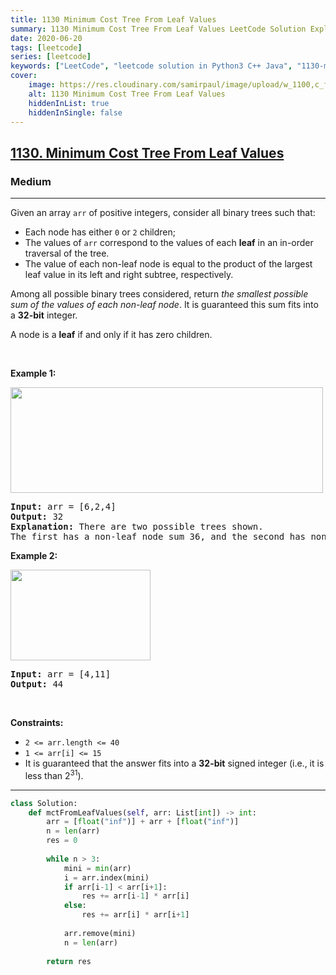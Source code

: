 ```yaml
---
title: 1130 Minimum Cost Tree From Leaf Values
summary: 1130 Minimum Cost Tree From Leaf Values LeetCode Solution Explained
date: 2020-06-20
tags: [leetcode]
series: [leetcode]
keywords: ["LeetCode", "leetcode solution in Python3 C++ Java", "1130-minimum-cost-tree-from-leaf-values LeetCode Solution Explained"]
cover:
    image: https://res.cloudinary.com/samirpaul/image/upload/w_1100,c_fit,co_rgb:FFFFFF,l_text:Arial_75_bold:1130 Minimum Cost Tree From Leaf Values - Solution Explained/problem-solving.webp
    alt: 1130 Minimum Cost Tree From Leaf Values
    hiddenInList: true
    hiddenInSingle: false
---
```



<h2><a href="https://leetcode.com/problems/minimum-cost-tree-from-leaf-values/">1130. Minimum Cost Tree From Leaf Values</a></h2><h3>Medium</h3><hr><div><p>Given an array <code>arr</code> of positive integers, consider all binary trees such that:</p>

<ul>
	<li>Each node has either <code>0</code> or <code>2</code> children;</li>
	<li>The values of <code>arr</code> correspond to the values of each <strong>leaf</strong> in an in-order traversal of the tree.</li>
	<li>The value of each non-leaf node is equal to the product of the largest leaf value in its left and right subtree, respectively.</li>
</ul>

<p>Among all possible binary trees considered, return <em>the smallest possible sum of the values of each non-leaf node</em>. It is guaranteed this sum fits into a <strong>32-bit</strong> integer.</p>

<p>A node is a <strong>leaf</strong> if and only if it has zero children.</p>

<p>&nbsp;</p>
<p><strong>Example 1:</strong></p>
<img alt="" src="https://assets.leetcode.com/uploads/2021/08/10/tree1.jpg" style="width: 500px; height: 169px;">
<pre><strong>Input:</strong> arr = [6,2,4]
<strong>Output:</strong> 32
<strong>Explanation:</strong> There are two possible trees shown.
The first has a non-leaf node sum 36, and the second has non-leaf node sum 32.
</pre>

<p><strong>Example 2:</strong></p>
<img alt="" src="https://assets.leetcode.com/uploads/2021/08/10/tree2.jpg" style="width: 224px; height: 145px;">
<pre><strong>Input:</strong> arr = [4,11]
<strong>Output:</strong> 44
</pre>

<p>&nbsp;</p>
<p><strong>Constraints:</strong></p>

<ul>
	<li><code>2 &lt;= arr.length &lt;= 40</code></li>
	<li><code>1 &lt;= arr[i] &lt;= 15</code></li>
	<li>It is guaranteed that the answer fits into a <strong>32-bit</strong> signed integer (i.e., it is less than 2<sup>31</sup>).</li>
</ul>
</div>

---




```python
class Solution:
    def mctFromLeafValues(self, arr: List[int]) -> int:
        arr = [float("inf")] + arr + [float("inf")]
        n = len(arr)
        res = 0
        
        while n > 3:
            mini = min(arr)
            i = arr.index(mini)
            if arr[i-1] < arr[i+1]:
                res += arr[i-1] * arr[i]
            else:
                res += arr[i] * arr[i+1]
            
            arr.remove(mini)
            n = len(arr)
        
        return res
```
